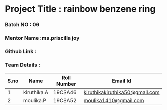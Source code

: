 # Project Title : rainbow benzene ring 
### Batch NO : 06
### Mentor Name :ms.priscilla joy 
### Github Link : 
### Team Details :
| S.no  | Name  | Roll Number  | Email Id  |
|-------|-------|--------------|-----------|
| 1  | kiruthika.A  | 19CSA46  |kiruthikakiruthika50@gmail.com   |
|  2 |moulika.P   |19CSA52   |  moulika1410@gmail.com |
